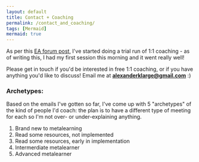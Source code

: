 ```yaml
---
layout: default
title: Contact + Coaching
permalink: /contact_and_coaching/
tags: [Mermaid]
mermaid: true
---
```


As per this [EA forum post](https://forum.effectivealtruism.org/posts/EktaZtz6DSPbzymjg/free-1-1-learning-coaching), I've started doing a trial run of 1:1 coaching - as of writing this, I had my first session this morning and it went really well!

Please get in touch if you'd be interested in free 1:1 coaching, or if you have anything you'd like to discuss!
Email me at **alexanderklarge@gmail.com** :)

### Archetypes:

Based on the emails I've gotten so far, I've come up with 5 "archetypes" of the kind of people I'd coach: the plan is to have a different type of meeting for each so I'm not over- or under-explaining anything. 

1. Brand new to metalearning
2. Read some resources, not implemented
3. Read some resources, early in implementation
4. Intermerdiate metalearner
5. Advanced metalearner